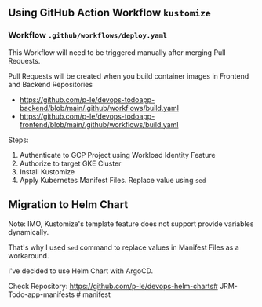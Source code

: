 ## Using GitHub Action Workflow  `kustomize`

### Workflow `.github/workflows/deploy.yaml`

This Workflow will need to be triggered manually after merging Pull Requests.

Pull Requests will be created when you build container images in Frontend and Backend Repositories
- https://github.com/p-le/devops-todoapp-backend/blob/main/.github/workflows/build.yaml
- https://github.com/p-le/devops-todoapp-frontend/blob/main/.github/workflows/build.yaml

Steps:

1. Authenticate to GCP Project using Workload Identity Feature
2. Authorize to target GKE Cluster
3. Install Kustomize
4. Apply Kubernetes Manifest Files. Replace value using `sed`


## Migration to Helm Chart
Note: IMO, Kustomize's template feature does not support provide variables dynamically.

That's why I used `sed` command to replace values in Manifest Files as a workaround.

I've decided to use Helm Chart with ArgoCD.

Check Repository: https://github.com/p-le/devops-helm-charts# JRM-Todo-app-manifests
#   m a n i f e s t  
 